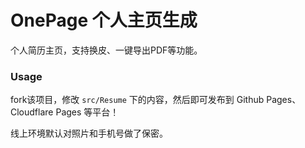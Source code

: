 # OnePage 个人主页生成

个人简历主页，支持换皮、一键导出PDF等功能。

### Usage

fork该项目，修改 `src/Resume` 下的内容，然后即可发布到 Github Pages、Cloudflare Pages 等平台！

线上环境默认对照片和手机号做了保密。
